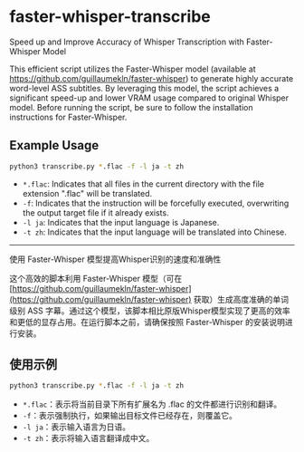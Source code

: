 # faster-whisper-transcribe
Speed up and Improve Accuracy of Whisper Transcription with Faster-Whisper Model

This efficient script utilizes the Faster-Whisper model (available at https://github.com/guillaumekln/faster-whisper) to generate highly accurate word-level ASS subtitles. By leveraging this model, the script achieves a significant speed-up and lower VRAM usage compared to original Whisper model. Before running the script, be sure to follow the installation instructions for Faster-Whisper.

## Example Usage

```bash
python3 transcribe.py *.flac -f -l ja -t zh
```

* `*.flac`: Indicates that all files in the current directory with the file extension ".flac" will be translated.
* `-f`: Indicates that the instruction will be forcefully executed, overwriting the output target file if it already exists.
* `-l ja`: Indicates that the input language is Japanese.
* `-t zh`: Indicates that the input language will be translated into Chinese.

-----

使用 Faster-Whisper 模型提高Whisper识别的速度和准确性

这个高效的脚本利用 Faster-Whisper 模型（可在 [https://github.com/guillaumekln/faster-whisper](https://github.com/guillaumekln/faster-whisper)  获取）生成高度准确的单词级别 ASS 字幕。通过这个模型，该脚本相比原版Whisper模型实现了更高的效率和更低的显存占用。在运行脚本之前，请确保按照 Faster-Whisper 的安装说明进行安装。
## 使用示例

```bash
python3 transcribe.py *.flac -f -l ja -t zh
```

 
- `*.flac`：表示将当前目录下所有扩展名为 .flac 的文件都进行识别和翻译。 
- `-f`：表示强制执行，如果输出目标文件已经存在，则覆盖它。 
- `-l ja`：表示输入语言为日语。 
- `-t zh`：表示将输入语言翻译成中文。
